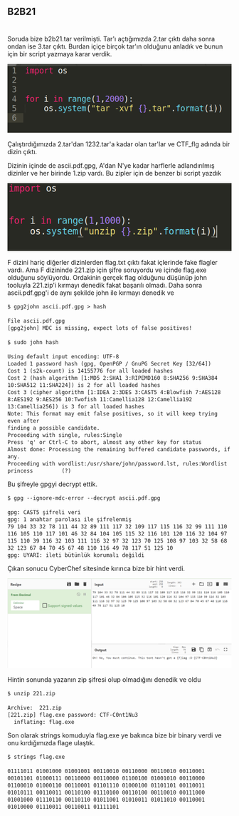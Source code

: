 ## B2B21
#
Soruda bize b2b21.tar verilmişti. Tar'ı açtığımızda 2.tar çıktı daha sonra ondan ise 3.tar çıktı. Burdan içiçe birçok tar'ın olduğunu anladık ve bunun için bir script yazmaya karar verdik.

![File](images/script.png)

Çalıştırdığımızda 2.tar'dan 1232.tar'a kadar olan tar'lar ve CTF_flg adında bir dizin çıktı.

Dizinin içinde de ascii.pdf.gpg, A'dan N'ye kadar harflerle adlandırılmış dizinler ve her birinde 1.zip vardı.
Bu zipler için de benzer bi script yazdık

![File](images/script2.png)

F dizini hariç diğerler dizinlerden flag.txt çıktı fakat içlerinde fake flagler vardı. Ama F dizininde 221.zip için şifre soruyordu ve içinde flag.exe olduğunu söylüyordu. Ordakinin gerçek flag olduğunu düşünüp john tooluyla 221.zip'i kırmayı denedik fakat başarılı olmadı. Daha sonra ascii.pdf.gpg'i de aynı şekilde john ile kırmayı denedik ve 

```
$ gpg2john ascii.pdf.gpg > hash

File ascii.pdf.gpg
[gpg2john] MDC is missing, expect lots of false positives!

$ sudo john hash

Using default input encoding: UTF-8
Loaded 1 password hash (gpg, OpenPGP / GnuPG Secret Key [32/64])
Cost 1 (s2k-count) is 14155776 for all loaded hashes
Cost 2 (hash algorithm [1:MD5 2:SHA1 3:RIPEMD160 8:SHA256 9:SHA384 10:SHA512 11:SHA224]) is 2 for all loaded hashes
Cost 3 (cipher algorithm [1:IDEA 2:3DES 3:CAST5 4:Blowfish 7:AES128 8:AES192 9:AES256 10:Twofish 11:Camellia128 12:Camellia192 13:Camellia256]) is 3 for all loaded hashes
Note: This format may emit false positives, so it will keep trying even after
finding a possible candidate.
Proceeding with single, rules:Single
Press 'q' or Ctrl-C to abort, almost any other key for status
Almost done: Processing the remaining buffered candidate passwords, if any.
Proceeding with wordlist:/usr/share/john/password.lst, rules:Wordlist
princess         (?)
```

Bu şifreyle gpgyi decrypt ettik.

```
$ gpg --ignore-mdc-error --decrypt ascii.pdf.gpg

gpg: CAST5 şifreli veri
gpg: 1 anahtar parolası ile şifrelenmiş
79 104 33 32 78 111 44 32 89 111 117 32 109 117 115 116 32 99 111 110 116 105 110 117 101 46 32 84 104 105 115 32 116 101 120 116 32 104 97 115 110 39 116 32 103 111 116 32 97 32 123 70 125 108 97 103 32 58 68 32 123 67 84 70 45 67 48 110 116 49 78 117 51 125 10
gpg: UYARI: ileti bütünlük korumalı değildi
```
Çıkan sonucu CyberChef sitesinde kırınca bize bir hint verdi.

![File](images/cyberchef.png)


Hintin sonunda yazanın zip şifresi olup olmadığını denedik ve oldu

```
$ unzip 221.zip 

Archive:  221.zip
[221.zip] flag.exe password: CTF-C0nt1Nu3
  inflating: flag.exe
```
Son olarak strings komuduyla flag.exe ye bakınca bize bir binary verdi ve onu kırdığımızda flage ulaştık.

```
$ strings flag.exe 

01111011 01001000 01001001 00110010 00110000 00110010 00110001 00101101 01000111 00110000 00110000 01100100 01001010 00110000 01100010 01000110 00110001 01101110 01000100 01101101 00110011 01010111 00110011 00110100 01110100 00110100 00110010 00111000 01001000 01110110 00110110 01011001 01010011 01011010 00110001 01010000 01110011 00110011 01111101
```
